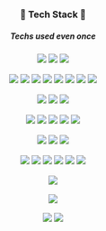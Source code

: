 <h3 align = "center">🌿 Tech Stack 🌿</h3>
<h5 align = "center">Techs used even once</h5>
<p align = "center">
  <a href="" target="_blank"><img src="https://img.shields.io/badge/Python-000000?style=for-the-badge&logo=Python&logoColor=006d32"/></a>
  <a href="" target="_blank"><img src="https://img.shields.io/badge/C-000000?style=for-the-badge&logo=C&logoColor=A8B9CC"/></a>
  <a href="" target="_blank"><img src="https://img.shields.io/badge/Go-000000?style=for-the-badge&logo=Go&logoColor=00ADD8"/></a>
  <br><br>
  <a href="" target="_blank"><img src="https://img.shields.io/badge/TensorFlow-000000?style=for-the-badge&logo=TensorFlow&logoColor=FF6F00"/></a>
  <a href="" target="_blank"><img src="https://img.shields.io/badge/Keras-000000?style=for-the-badge&logo=Keras&logoColor=D00000"/></a>
  <a href="" target="_blank"><img src="https://img.shields.io/badge/PyTorch-000000?style=for-the-badge&logo=PyTorch&logoColor=EE4C2C"/></a>
  <a href="" target="_blank"><img src="https://img.shields.io/badge/Anaconda-000000?style=for-the-badge&logo=Anaconda&logoColor=44A833"/></a>
  <a href="" target="_blank"><img src="https://img.shields.io/badge/OpenCV-000000?style=for-the-badge&logo=OpenCV&logoColor=5C3EE8"/></a>
  <a href="" target="_blank"><img src="https://img.shields.io/badge/Selenium-000000?style=for-the-badge&logo=Selenium&logoColor=43B02A"/></a>
  <a href="" target="_blank"><img src="https://img.shields.io/badge/NumPy-000000?style=for-the-badge&logo=NumPy&logoColor=013243"/></a>
  <a href="" target="_blank"><img src="https://img.shields.io/badge/PyPI-000000?style=for-the-badge&logo=PyPI&logoColor=3775A9"/></a>
  <br><br>
  <a href="" target="_blank"><img src="https://img.shields.io/badge/Qt-000000?style=for-the-badge&logo=Qt&logoColor=41CD52"/></a>
  <a href="" target="_blank"><img src="https://img.shields.io/badge/Flask-000000?style=for-the-badge&logo=Flask&logoColor=ffffff"/></a>
  <a href="" target="_blank"><img src="https://img.shields.io/badge/Django-000000?style=for-the-badge&logo=Django&logoColor=092E20"/></a>
  <br><br>
  <a href="" target="_blank"><img src="https://img.shields.io/badge/Elastic-000000?style=for-the-badge&logo=Elastic&logoColor=005571"/></a>
  <a href="" target="_blank"><img src="https://img.shields.io/badge/Elastic Stack-000000?style=for-the-badge&logo=Elastic Stack&logoColor=005571"/></a>
  <a href="" target="_blank"><img src="https://img.shields.io/badge/Elasticsearch-000000?style=for-the-badge&logo=Elasticsearch&logoColor=005571"/></a>
  <a href="" target="_blank"><img src="https://img.shields.io/badge/Kibana-000000?style=for-the-badge&logo=Kibana&logoColor=005571"/></a>
  <a href="" target="_blank"><img src="https://img.shields.io/badge/Logstash-000000?style=for-the-badge&logo=Logstash&logoColor=005571"/></a>
  <br><br>
  <a href="" target="_blank"><img src="https://img.shields.io/badge/HTML5-000000?style=for-the-badge&logo=HTML5&logoColor=E34F26"/></a>
  <a href="" target="_blank"><img src="https://img.shields.io/badge/CSS3-000000?style=for-the-badge&logo=CSS3&logoColor=1572B6"/></a>
  <a href="" target="_blank"><img src="https://img.shields.io/badge/JavaScript-000000?style=for-the-badge&logo=JavaScript&logoColor=F7DF1E"/></a>
  <br><br>
  <a href="" target="_blank"><img src="https://img.shields.io/badge/Oracle-000000?style=for-the-badge&logo=Oracle&logoColor=F80000"/></a>
  <a href="" target="_blank"><img src="https://img.shields.io/badge/MSSQL-000000?style=for-the-badge&logo=Microsoft SQL Server&logoColor=CC2927"/></a>
  <a href="" target="_blank"><img src="https://img.shields.io/badge/MySQL-000000?style=for-the-badge&logo=MySQL&logoColor=4479A1"/></a>
  <a href="" target="_blank"><img src="https://img.shields.io/badge/SQLite-000000?style=for-the-badge&logo=SQLite&logoColor=003B57"/></a>
  <a href="" target="_blank"><img src="https://img.shields.io/badge/MariaDB-000000?style=for-the-badge&logo=MariaDB&logoColor=003545"/></a>
  <a href="" target="_blank"><img src="https://img.shields.io/badge/MongoDB-000000?style=for-the-badge&logo=MongoDB&logoColor=47A248"/></a>
  <br><br>
  <a href="" target="_blank"><img src="https://img.shields.io/badge/Android Studio-000000?style=for-the-badge&logo=Android Studio&logoColor=3DDC84"/></a>
  <br><br>
  <a href="" target="_blank"><img src="https://img.shields.io/badge/Arduino-000000?style=for-the-badge&logo=Arduino&logoColor=00979D"/></a>
  <br><br>
  <a href="" target="_blank"><img src="https://img.shields.io/badge/VirtualBox-000000?style=for-the-badge&logo=VirtualBox&logoColor=183A61"/></a>
  <a href="" target="_blank"><img src="https://img.shields.io/badge/Ubuntu-000000?style=for-the-badge&logo=Ubuntu&logoColor=E95420"/></a>

</p>
